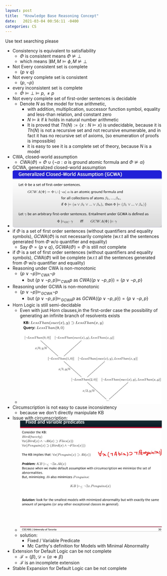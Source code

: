 ```yaml
---
layout: post
title:  "Knowledge Base Reasoning Concept"
date:   2021-03-04 00:56:11 -0400
categories: CS
---
```

Use text searching please

* Consistency is equivalent to satisfiability
  * $\Phi$ is consistent means $\Phi \not \models \bot$ 
  * which means $\exists M, M \models \phi, M \not \models \bot$
* Not Every consistent set is complete
  * $\{p \lor q\}$
* Not every complete set is consistent
  * $\{p, \neg p\}$
* every inconsistent set is complete
  * $\Phi \models \bot \models p, \neq p$
* Not every complete set of first-order sentences is decidable
  * Denote $N$ as the model for true arithmetic,
    * with addition, multiplication, successor function symbol, equality and less-than relation, and constant zero
    * $N \models k$ if $k$ holds in natural number arithmetic
    * It is proved that $Th(N) := \{x : N \models x\}$ is undecidable, because it is $Th(N)$ is not a recursive set and not recursive enumerable, and in fact it has no recursive set of axioms, (so enumeration of proofs is impossible)
    * it is easy to see it is a complete set of theory, because $N$ is a model
* CWA, closed-world assumption
  * $CWA(\Phi) = \Phi \cup \{ \neg \alpha : \alpha \text{ is ground atomic formula and } \Phi \not \models \alpha  \}$
* GCWA, generalized closed-world assumption
* ![](../assets/img/2021-03-04-21-42-16.png)
* if $\Phi$ is a set of first order sentences (without quantifiers and equality symbols), $GCWA(\Phi)$ is not necessarily complete (w.r.t all the sentences generated from $\Phi$ w/o quantifier and equality)
  * Say $\Phi=\{p \lor q\}$, $GCWA(\Phi) = \Phi$ is still not complete
* if $\Phi$ is a set of first order sentences (without quantifiers and equality symbols), $CWA(\Phi)$ will be complete (w.r.t all the sentences generated from $\Phi$ w/o quantifier and equality)
* Reasoning under CWA is non-monotonic
  * $\{p \lor \neg p\} \models_{CWA} \neg p$ 
    * but $\{p \lor \neg p, p\} \models_{CWA} p$ as $CWA(\{p \lor \neg p, p\}) = \{p \lor \neg p, p\}$
* Reasoning under GCWA is non-monotonic
  * $\{p \lor \neg p\} \models_{GCWA} \neg p$ 
    * but $\{p \lor \neg p, p\} \models_{GCWA} p$ as $GCWA(\{p \lor \neg p, p\}) = \{p \lor \neg p, p\}$
* Horn Logic is still semi-decidable
  * Even with just Horn clauses,in the first-order case the possibility of generating an infinite branch of resolvents exists
  * ![](../assets/img/2021-03-05-10-13-41.png)
* Circumscription is not easy to cause inconsistency
  * because we don't directly manipulate KB
* Issue with circumscription:
  * ![](../assets/img/2021-03-05-10-22-21.png)
  * solution: 
    * Fixed / Variable Predicate
    * Mc Carthy's definition for Models with Minimal Abnormality
* Extension for Default Logic can be not complete
  * $\mathcal{F} = \{\beta\}, \mathcal{D} = \{ \alpha \Rightarrow \beta \}$
  * $\mathcal{F}$ is an incomplete extension
* Stable Expansion for Default Logic can be not complete